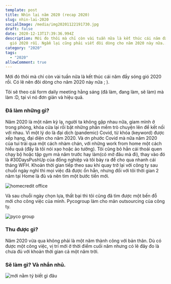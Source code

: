 ```yaml
---
template: post
title: Nhìn lại năm 2020 (recap 2020)
slug: nhin-lai-2020
socialImage: /media/img20201122191730.jpg
draft: false
date: 2020-12-13T17:39:36.994Z
description: Mới đo thôi mà chỉ còn vài tuần nữa là kết thúc cái năm đầy sóng
  gió 2020 rồi. Ngẩm lại cũng phải viết đôi dòng cho năm 2020 này nữa...
category: "2020"
tags:
  - "2020"
allowComment: true
---
```

Mới đó thôi mà chỉ còn vài tuần nữa là kết thúc cái năm đầy sóng gió 2020 rồi. Có lẽ nên đôi dòng cho năm 2020 này nữa ; ).

Tôi sẽ theo cái form daily meeting hằng sáng (đã làm, đang làm, sẽ làm) mà làm :D, tại vì nó đơn giản và hiệu quả.

### Đã làm những gì?

Năm 2020 là một năm kỳ lạ, người ta không gặp nhau nữa, giam mình ở trong phòng, khóa cửa lại rồi bật những phần mềm trò chuyện lên để kết nối với nhau. Vì một lý do là đại dịch (pandemic) Covid, từ khóa (keyword) được xếp hạng, đại diện cho năm 2020. Và ơn phước Covid mà nữa năm 2020 của tui trải qua một cách nhàm chán, với những work from home một cách hiểu quả (đấy là tôi nói xạo hoặc ảo tưởng). Tôi cũng bỏ hẳn cái thoái quen chạy bộ hoặc tập gym mà năm trước hay làm(có mở đâu mà đi), thay vào đó là #30DaysPushUp của đồng nghiệp và tôi bày ra để cho qua nhanh cái tháng WFH. Khoản thời gian tiếp theo sau khi quay trở lại với công ty sau chuổi ngày nghỉ thì mọi việc đã được ổn hẳn, nhưng đối với tôi thời gian 2 năm tại Home là đủ và nên tìm một bước tiến mới. 

![homecredit office](/media/img_0826.jpeg "homecredit office")

 Và sau chuỗi ngày chọn lựa, thất bại thì tôi cũng đã tìm được một bến đỗ mới cho công việc của mình. Pycogroup làm cho mản outsourcing của công ty.

![pyco group](/media/img20201128073726.jpg "pyco group")



### Thu được gì?

Năm 2020 vừa qua không phải là một năm thành công với bản thân. Dù có được một công việc, vị trí mới ở thời điểm cuối năm nhưng có lẽ đây đo là chưa đủ với khoản thời gian cả một năm trời.

### Sẽ làm gì? Và nhắn nhủ.

![mới nằm tý biết gì đâu](/media/img_1021.jpg "mới nằm tý biết gì đâu")